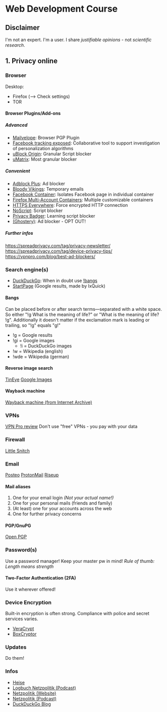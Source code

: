 # Web Development Course

## Disclaimer

I'm not an expert. I'm a user. I share _justifiable opinions_ - not _scientific research_.

## 1. Privacy online

### Browser

Desktop:

- Firefox (--> Check settings)
- TOR

#### Browser Plugins/Add-ons

##### Advanced

- [Mailvelope](https://addons.mozilla.org/en-US/firefox/addon/mailvelope/): Browser PGP Plugin
- [Facebook tracking exposed](https://addons.mozilla.org/en-US/firefox/addon/facebook-tracking-exposed/): Collaborative tool to support investigation of personalization algorithms
- [uBlock Origin](https://addons.mozilla.org/en-US/firefox/addon/ublock-origin/): Granular Script blocker
- [uMatrix](https://addons.mozilla.org/en-US/firefox/addon/umatrix/): Most granular blocker

##### Convenient

- [Adblock Plus](https://addons.mozilla.org/en-US/firefox/addon/adblock-plus): Ad blocker
- [Bloody Vikings](https://addons.mozilla.org/en-US/firefox/addon/bloody-vikings): Temporary emails
- [Facebook Container](https://addons.mozilla.org/en-US/firefox/addon/facebook-container/): Isolates Facebook page in individual container
- [Firefox Multi-Account Containers](https://addons.mozilla.org/en-US/firefox/addon/multi-account-containers/): Multiple customizable containers
- [HTTPS Everywhere](https://addons.mozilla.org/en-US/firefox/addon/https-everywhere/): Force encrypted HTTP connection
- [NoScript](https://addons.mozilla.org/en-US/firefox/addon/noscript): Script blocker
- [Privacy Badger](https://addons.mozilla.org/en-US/firefox/addon/privacy-badger17/): Learning script blocker
- [(Ghostery)](https://addons.mozilla.org/en-US/firefox/addon/ghostery/): Ad blocker - OPT OUT!

##### Further infos

https://spreadprivacy.com/tag/privacy-newsletter/
https://spreadprivacy.com/tag/device-privacy-tips/
https://vpnpro.com/blog/best-ad-blockers/

### Search engine(s)

- [DuckDuckGo](https://duckduckgo.com/): When in doubt use [!bangs](https://duckduckgo.com/bang)
- [StartPage](https://www.startpage.com/) (Google results, made by IxQuick)

#### Bangs

Can be placed before or after search terms—separated with a white space.
So either "!g What is the meaning of life?" or "What is the meaning of life? !g".
Additionally it doesn't matter if the exclamation mark is leading or trailing, so "!g" equals "g!"

- !g = Google results
- !gi = Google images
  - !i = DuckDuckGo images
- !w = Wikipedia (english)
- !wde = Wikipedia (german)

#### Reverse image search

[TinEye](https://tineye.com/)
[Google Images](https://images.google.com/)

#### Wayback machine

[Wayback machine (from Internet Archive)](https://archive.org/web/web.php)

### VPNs

[VPN Pro review](https://vpnpro.com/vpn-reviews/?sorting=rating)
Don't use "free" VPNs - you pay with your data

### Firewall

[Little Snitch](https://www.obdev.at/products/littlesnitch/index.html)

### Email

[Posteo](https://posteo.de/)
[ProtonMail](https://protonmail.com/)
[Riseup](https://riseup.net/)

#### Mail aliases

1. One for your email login _(Not your actual name!)_
2. One for your personal mails (friends and family)
3. (At least) one for your accounts across the web
4. One for further privacy concerns

#### PGP/GnuPG

[Open PGP](https://www.openpgp.org/software/)

### Password(s)

Use a password manager!
Keep your master pw in mind!
*Rule of thumb: Length means strength*

#### Two-Factor Authentication (2FA)

Use it wherever offered!

### Device Encryption

Built-in encryption is often strong. Compliance with police and secret services varies.

- [VeraCrypt](https://www.veracrypt.fr/en/Home.html)
- [BoxCryptor](https://www.boxcryptor.com/)

### Updates

Do them!

### Infos

- [Heise](https://heise.de/)
- [Logbuch Netzpolitik (Podcast)](https://logbuch-netzpolitik.de/)
- [Netzpolitik (Website)](https://netzpolitik.org/)
- [Netzpolitik (Podcast)](https://netzpolitik.org/podcast/)
- [DuckDuckGo Blog](https://spreadprivacy.com/)
